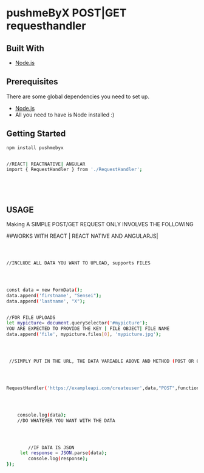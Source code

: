 # pushmeByX   POST|GET requesthandler

## Built With

- [Node.js](https://nodejs.org/)

## Prerequisites

There are some global dependencies you need to set up.

- [Node.js](https://nodejs.org/)
- All you need to have is Node installed  :)

## Getting Started

```bash
npm install pushmebyx

```

```bash

//REACT| REACTNATIVE| ANGULAR
import { RequestHandler } from './RequestHandler';






```
## USAGE
Making A SIMPLE POST/GET REQUEST  ONLY INVOLVES THE FOLLOWING

##WORKS WITH REACT | REACT NATIVE AND ANGULARJS|


```bash



//INCLUDE ALL DATA YOU WANT TO UPLOAD, supports FILES




const data = new FormData();
data.append('firstname', "Sensei");
data.append('lastname', "X");


//FOR FILE UPLOADS
let mypicture= document.querySelector('#mypicture');
YOU ARE EXPECTED TO PROVIDE THE KEY | FILE OBJECT| FILE NAME
data.append('file', mypicture.files[0], 'mypicture.jpg');




 //SIMPLY PUT IN THE URL, THE DATA VARIABLE ABOVE AND METHOD (POST OR GET)




RequestHandler('https://exampleapi.com/createuser',data,"POST",function(data){




    console.log(data); 
    //DO WHATEVER YOU WANT WITH THE DATA




        //IF DATA IS JSON
     let response = JSON.parse(data);
        console.log(response);
});


```